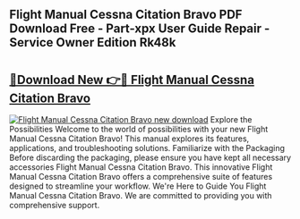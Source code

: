 ## Flight Manual Cessna Citation Bravo PDF Download Free - Part-xpx User Guide Repair - Service Owner Edition Rk48k

# <h2><a href="http://bc8346.oget.top/?id=Flight+Manual+Cessna+Citation+Bravo">🔗Download New 👉🔴 Flight Manual Cessna Citation Bravo</a></h2>

[![Flight Manual Cessna Citation Bravo new download](https://i.imgur.com/5g1atiW.png)](http://bc8346.oget.top/?id=Flight+Manual+Cessna+Citation+Bravo)
Explore the Possibilities Welcome to the world of possibilities with your new Flight Manual Cessna Citation Bravo! This manual explores its features, applications, and troubleshooting solutions. Familiarize with the Packaging Before discarding the packaging, please ensure you have kept all necessary accessories Flight Manual Cessna Citation Bravo. This innovative Flight Manual Cessna Citation Bravo offers a comprehensive suite of features designed to streamline your workflow. We're Here to Guide You Flight Manual Cessna Citation Bravo. We are committed to providing you with comprehensive support.
